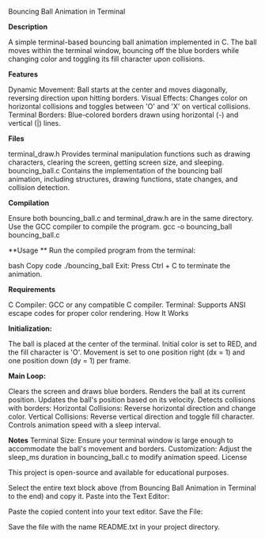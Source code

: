 Bouncing Ball Animation in Terminal

**Description**

A simple terminal-based bouncing ball animation implemented in C. The ball moves within the terminal window, bouncing off the blue borders while changing color and toggling its fill character upon collisions.

**Features**

Dynamic Movement: Ball starts at the center and moves diagonally, reversing direction upon hitting borders.
Visual Effects: Changes color on horizontal collisions and toggles between 'O' and 'X' on vertical collisions.
Terminal Borders: Blue-colored borders drawn using horizontal (-) and vertical (|) lines.

**Files**

terminal_draw.h
Provides terminal manipulation functions such as drawing characters, clearing the screen, getting screen size, and sleeping.
bouncing_ball.c
Contains the implementation of the bouncing ball animation, including structures, drawing functions, state changes, and collision detection.

**Compilation**

Ensure both bouncing_ball.c and terminal_draw.h are in the same directory. Use the GCC compiler to compile the program.
gcc -o bouncing_ball bouncing_ball.c

**Usage
**
Run the compiled program from the terminal:

bash
Copy code
./bouncing_ball
Exit: Press Ctrl + C to terminate the animation.

**Requirements**

C Compiler: GCC or any compatible C compiler.
Terminal: Supports ANSI escape codes for proper color rendering.
How It Works

**Initialization:**

The ball is placed at the center of the terminal.
Initial color is set to RED, and the fill character is 'O'.
Movement is set to one position right (dx = 1) and one position down (dy = 1) per frame.

**Main Loop:**

Clears the screen and draws blue borders.
Renders the ball at its current position.
Updates the ball's position based on its velocity.
Detects collisions with borders:
Horizontal Collisions: Reverse horizontal direction and change color.
Vertical Collisions: Reverse vertical direction and toggle fill character.
Controls animation speed with a sleep interval.

**Notes**
Terminal Size: Ensure your terminal window is large enough to accommodate the ball's movement and borders.
Customization: Adjust the sleep_ms duration in bouncing_ball.c to modify animation speed.
License

This project is open-source and available for educational purposes.


Select the entire text block above (from Bouncing Ball Animation in Terminal to the end) and copy it.
Paste into the Text Editor:

Paste the copied content into your text editor.
Save the File:

Save the file with the name README.txt in your project directory.
